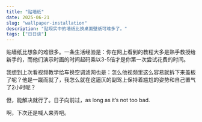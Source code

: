```yaml
---
title: "贴墙纸"
date: 2025-06-21
slug: "wallpaper-installation"
description: "贴现实中的墙纸比换桌面壁纸可难多了。"
tags: ["日日谈"]
---
```


贴墙纸比想象的难很多。一条生活经验是：你在网上看到的教程大多是熟手教授给新手的，而他们演示时画的时间起码乘以3-5倍才是你第一次尝试花费的时间。

我想到上次看视频教学给车换空调滤网也是：怎么他视频里这么容易就拆下来盖板了呢？他是一蹴而就了，我怎么就在这逼仄的副驾上保持着尴尬的姿势和自己置气了2小时呢？

但，能解决就行了。日子向前过，as long as it’s not too bad.

啊，下次还是喊人来弄吧。
